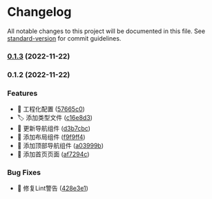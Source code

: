 # Changelog

All notable changes to this project will be documented in this file. See [standard-version](https://github.com/conventional-changelog/standard-version) for commit guidelines.

### [0.1.3](https://github.com/lookeke/feishu_vpn/compare/v0.1.2...v0.1.3) (2022-11-22)

### 0.1.2 (2022-11-22)


### Features

* :bricks: 工程化配置 ([57665c0](https://github.com/lookeke/feishu_vpn/commit/57665c045ad63fa6efc71669b9cd8a92dab6d25e))
* :label: 添加类型文件 ([c16e8d3](https://github.com/lookeke/feishu_vpn/commit/c16e8d380d79f51b4dba749701d7672c81815939))
* :lipstick: 更新导航组件 ([d3b7cbc](https://github.com/lookeke/feishu_vpn/commit/d3b7cbcc2d716e4c54758861834fdad70d1eb889))
* :lipstick: 添加布局组件 ([f9f9ff4](https://github.com/lookeke/feishu_vpn/commit/f9f9ff49a2375980d2efbc0d2dd5ae671a71c5f8))
* :lipstick: 添加顶部导航组件 ([a03999b](https://github.com/lookeke/feishu_vpn/commit/a03999bd23cf971dae324fec3a62f72fc5c0bb9b))
* :lipstick: 添加首页页面 ([af7294c](https://github.com/lookeke/feishu_vpn/commit/af7294c25dabacd1d98b53fa984e372c1c5fbd8c))


### Bug Fixes

* :rotating_light: 修复Lint警告 ([428e3e1](https://github.com/lookeke/feishu_vpn/commit/428e3e1621dc34d60da0c6b65c7d81ce1912b6d0))
